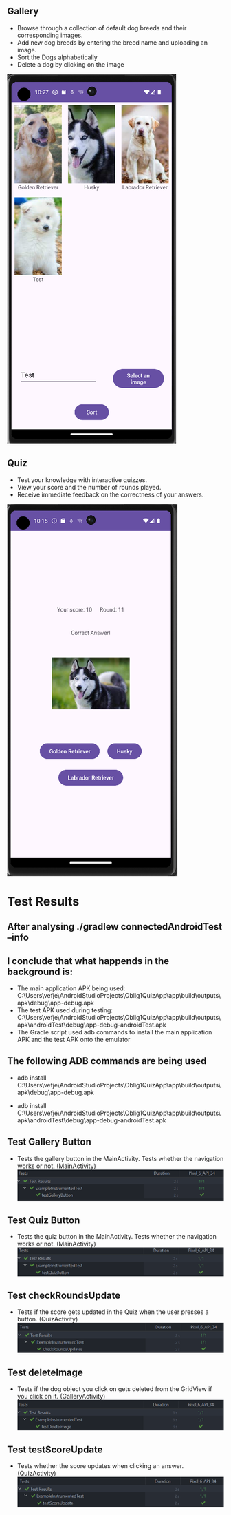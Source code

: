 ## Gallery
- Browse through a collection of default dog breeds and their corresponding images.
- Add new dog breeds by entering the breed name and uploading an image.
- Sort the Dogs alphabetically
- Delete a dog by clicking on the image
  
![Gallery](quizappgallery.png)

## Quiz
- Test your knowledge with interactive quizzes.
- View your score and the number of rounds played.
- Receive immediate feedback on the correctness of your answers.

![Quiz](quiz%20app%202.png)


# Test Results

## After analysing ./gradlew connectedAndroidTest –info
## I conclude that what happends in the background is:
- The main application APK being used: C:\Users\vefje\AndroidStudioProjects\Oblig1QuizApp\app\build\outputs\apk\debug\app-debug.apk
- The test APK used during testing: C:\Users\vefje\AndroidStudioProjects\Oblig1QuizApp\app\build\outputs\apk\androidTest\debug\app-debug-androidTest.apk
- The Gradle script used adb commands to install the main application APK and the test APK onto the emulator

## The following ADB commands are being used
- adb install C:\Users\vefje\AndroidStudioProjects\Oblig1QuizApp\app\build\outputs\apk\debug\app-debug.apk

- adb install C:\Users\vefje\AndroidStudioProjects\Oblig1QuizApp\app\build\outputs\apk\androidTest\debug\app-debug-androidTest.apk

## Test Gallery Button
- Tests the  gallery button in the MainActivity. Tests whether the navigation works or not. (MainActivity)
![Test Gallery Button](test1.png)

## Test Quiz Button 
- Tests the quiz button in the MainActivity. Tests whether the navigation works or not. (MainActivity)
![Test Quiz Button](test2.png)

## Test checkRoundsUpdate
- Tests if the score gets updated in the Quiz when the user presses a button. (QuizActivity)
![Test checkRoundsUpdate](test3.png)

## Test deleteImage
- Tests if the dog object you click on gets deleted from the GridView if you click on it. (GalleryActivity)
![Test deleteImage](test4.png)

## Test testScoreUpdate
- Tests whether the score updates when clicking an answer. (QuizActivity)
   ![Test testScoreUpdate](test5.png)


